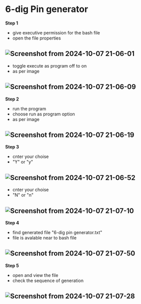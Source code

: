 # 6-dig Pin generator
**Step 1**
- give executive permission for the bash file
- open the file properties

![Screenshot from 2024-10-07 21-06-01](https://github.com/user-attachments/assets/8e706b6f-38ec-4f26-b401-42f8708cb036)
-
- toggle execute as program off to on
- as per image

![Screenshot from 2024-10-07 21-06-09](https://github.com/user-attachments/assets/bbb7b40a-89bd-40dd-b400-991056f3a8f4)
-
**Step 2**
- run the program
- choose run as program option
- as per image

![Screenshot from 2024-10-07 21-06-19](https://github.com/user-attachments/assets/773a34e9-0474-4d6a-83d1-8114a8ef9c76)
-
**Step 3**
- cnter your choise
- "Y" or "y"

![Screenshot from 2024-10-07 21-06-52](https://github.com/user-attachments/assets/0a790c55-d9dd-4752-8ebf-7d1221b624c7)
-
- cnter your choise
- "N" or "n"

![Screenshot from 2024-10-07 21-07-10](https://github.com/user-attachments/assets/f0c7d4e0-79c3-4d8a-b4b2-5aecacb8131b)
-
**Step 4**
- find generated file "6-dig pin generator.txt"
- file is avalable near to bash file

![Screenshot from 2024-10-07 21-07-50](https://github.com/user-attachments/assets/53b810da-c166-4049-a3d7-6ee5d30eaa4f)
-
**Step 5**
- open and view the file
- check the sequence of generation

![Screenshot from 2024-10-07 21-07-28](https://github.com/user-attachments/assets/fb41ce33-8031-44b6-91f2-040cb3ad3124)
-
